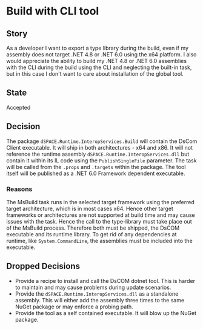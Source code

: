 # Build with CLI tool

## Story

As a developer I want to export a type library during the build, even if my assembly does not target .NET 4.8 or .NET 6.0 using the x64 platform. I also would appreciate the ability to build my .NET 4.8 or .NET 6.0 assemblies with the CLI during the build using the CLI and neglecting the built-in task, but in this case I don't want to care about installation of the global tool.

## State

Accepted

## Decision

The package `dSPACE.Runtime.InteropServices.Build` will contain the DsCom Client executable. It will ship in both architectures - x64 and x86. It will not reference the runtime assembly `dSPACE.Runtime.InteropServices.dll` but contain it within its IL code using the `PublishSingleFile` parameter. The task will be called from the `.props` and `.targets` within the package. The tool itself will be published as a .NET 6.0 Framework dependent executable.

### Reasons

The MsBuild task runs in the selected target framework using the preferred target architecture, which is in most cases x64. Hence other target frameworks or architectures are not supported at build time and may cause issues with the task. Hence the call to the type-library must take place out of the MsBuild process. Therefore both must be shipped, the DsCOM executable and its runtime library. To get rid of any dependencies at runtime, like `System.CommandLine`, the assemblies must be included into the executable.

## Dropped Decisions

* Provide a recipe to install and call the DsCOM dotnet tool. This is harder to maintain and may cause problems during update scenarios.
* Provide the `dSPACE.Runtime.InteropServices.dll` as a standalone assembly. This will either add the assembly three times to the same NuGet package or may enforce a probing path.
* Provide the tool as a self contained executable. It will blow up the NuGet package.
